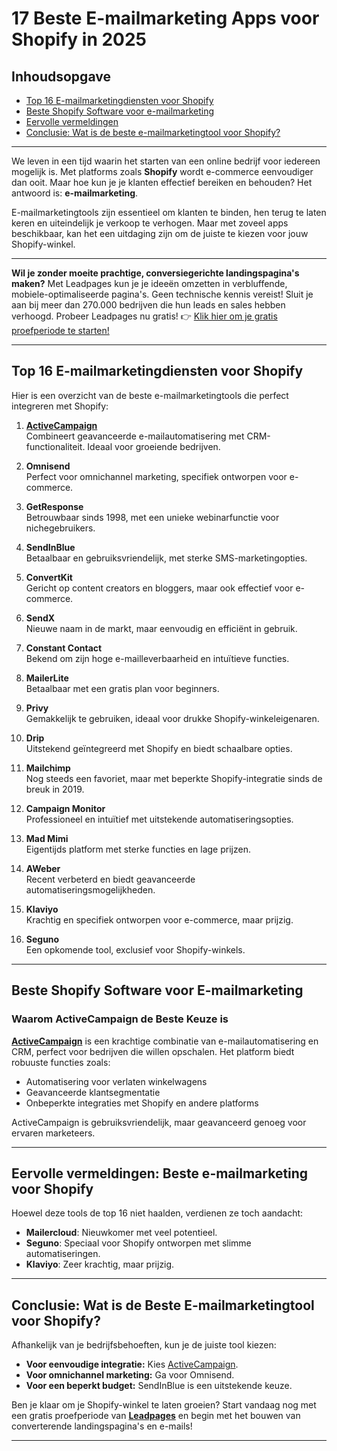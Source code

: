 # 17 Beste E-mailmarketing Apps voor Shopify in 2025

## Inhoudsopgave

- [Top 16 E-mailmarketingdiensten voor Shopify](#top-16-e-mailmarketingdiensten-voor-shopify)
- [Beste Shopify Software voor e-mailmarketing](#beste-shopify-software-voor-e-mailmarketing)
- [Eervolle vermeldingen](#eervolle-vermeldingen-beste-e-mailmarketing-voor-shopify)
- [Conclusie: Wat is de beste e-mailmarketingtool voor Shopify?](#conclusie-wat-is-de-beste-e-mailmarketingtool-voor-shopify)

---

We leven in een tijd waarin het starten van een online bedrijf voor iedereen mogelijk is. Met platforms zoals **Shopify** wordt e-commerce eenvoudiger dan ooit. Maar hoe kun je je klanten effectief bereiken en behouden? Het antwoord is: **e-mailmarketing**.

E-mailmarketingtools zijn essentieel om klanten te binden, hen terug te laten keren en uiteindelijk je verkoop te verhogen. Maar met zoveel apps beschikbaar, kan het een uitdaging zijn om de juiste te kiezen voor jouw Shopify-winkel.

---

**Wil je zonder moeite prachtige, conversiegerichte landingspagina's maken?** Met Leadpages kun je je ideeën omzetten in verbluffende, mobiele-optimaliseerde pagina's. Geen technische kennis vereist! Sluit je aan bij meer dan 270.000 bedrijven die hun leads en sales hebben verhoogd. Probeer Leadpages nu gratis! 👉 [Klik hier om je gratis proefperiode te starten!](https://bit.ly/LEadPages)

---

## Top 16 E-mailmarketingdiensten voor Shopify

Hier is een overzicht van de beste e-mailmarketingtools die perfect integreren met Shopify:

1. **[ActiveCampaign](https://bit.ly/LEadPages)**  
   Combineert geavanceerde e-mailautomatisering met CRM-functionaliteit. Ideaal voor groeiende bedrijven.
   
2. **Omnisend**  
   Perfect voor omnichannel marketing, specifiek ontworpen voor e-commerce.

3. **GetResponse**  
   Betrouwbaar sinds 1998, met een unieke webinarfunctie voor nichegebruikers.

4. **SendInBlue**  
   Betaalbaar en gebruiksvriendelijk, met sterke SMS-marketingopties.

5. **ConvertKit**  
   Gericht op content creators en bloggers, maar ook effectief voor e-commerce.

6. **SendX**  
   Nieuwe naam in de markt, maar eenvoudig en efficiënt in gebruik.

7. **Constant Contact**  
   Bekend om zijn hoge e-mailleverbaarheid en intuïtieve functies.

8. **MailerLite**  
   Betaalbaar met een gratis plan voor beginners.

9. **Privy**  
   Gemakkelijk te gebruiken, ideaal voor drukke Shopify-winkeleigenaren.

10. **Drip**  
    Uitstekend geïntegreerd met Shopify en biedt schaalbare opties.

11. **Mailchimp**  
    Nog steeds een favoriet, maar met beperkte Shopify-integratie sinds de breuk in 2019.

12. **Campaign Monitor**  
    Professioneel en intuïtief met uitstekende automatiseringsopties.

13. **Mad Mimi**  
    Eigentijds platform met sterke functies en lage prijzen.

14. **AWeber**  
    Recent verbeterd en biedt geavanceerde automatiseringsmogelijkheden.

15. **Klaviyo**  
    Krachtig en specifiek ontworpen voor e-commerce, maar prijzig.

16. **Seguno**  
    Een opkomende tool, exclusief voor Shopify-winkels.

---

## Beste Shopify Software voor E-mailmarketing

### Waarom ActiveCampaign de Beste Keuze is
**[ActiveCampaign](https://bit.ly/LEadPages)** is een krachtige combinatie van e-mailautomatisering en CRM, perfect voor bedrijven die willen opschalen. Het platform biedt robuuste functies zoals:

- Automatisering voor verlaten winkelwagens
- Geavanceerde klantsegmentatie
- Onbeperkte integraties met Shopify en andere platforms

ActiveCampaign is gebruiksvriendelijk, maar geavanceerd genoeg voor ervaren marketeers.

---

## Eervolle vermeldingen: Beste e-mailmarketing voor Shopify

Hoewel deze tools de top 16 niet haalden, verdienen ze toch aandacht:

- **Mailercloud**: Nieuwkomer met veel potentieel.
- **Seguno**: Speciaal voor Shopify ontworpen met slimme automatiseringen.
- **Klaviyo**: Zeer krachtig, maar prijzig.

---

## Conclusie: Wat is de Beste E-mailmarketingtool voor Shopify?

Afhankelijk van je bedrijfsbehoeften, kun je de juiste tool kiezen:

- **Voor eenvoudige integratie:** Kies [ActiveCampaign](https://bit.ly/LEadPages).
- **Voor omnichannel marketing:** Ga voor Omnisend.
- **Voor een beperkt budget:** SendInBlue is een uitstekende keuze.

Ben je klaar om je Shopify-winkel te laten groeien? Start vandaag nog met een gratis proefperiode van **[Leadpages](https://bit.ly/LEadPages)** en begin met het bouwen van converterende landingspagina's en e-mails!

---
